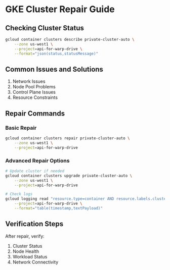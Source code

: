 # GKE Cluster Repair Guide

## Checking Cluster Status
```bash
gcloud container clusters describe private-cluster-auto \
    --zone us-west1 \
    --project=api-for-warp-drive \
    --format="json(status,statusMessage)"
```

## Common Issues and Solutions
1. Network Issues
2. Node Pool Problems
3. Control Plane Issues
4. Resource Constraints

## Repair Commands

### Basic Repair
```bash
gcloud container clusters repair private-cluster-auto \
    --zone us-west1 \
    --project=api-for-warp-drive
```

### Advanced Repair Options
```bash
# Update cluster if needed
gcloud container clusters upgrade private-cluster-auto \
    --zone us-west1 \
    --project=api-for-warp-drive

# Check logs
gcloud logging read "resource.type=container AND resource.labels.cluster_name=private-cluster-auto" \
    --project=api-for-warp-drive \
    --format="table(timestamp,textPayload)"
```

## Verification Steps
After repair, verify:
1. Cluster Status
2. Node Health
3. Workload Status
4. Network Connectivity